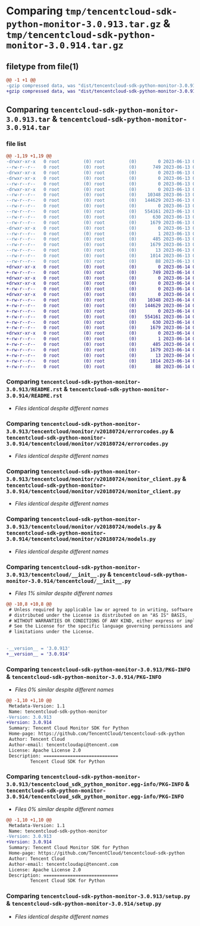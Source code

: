 # Comparing `tmp/tencentcloud-sdk-python-monitor-3.0.913.tar.gz` & `tmp/tencentcloud-sdk-python-monitor-3.0.914.tar.gz`

## filetype from file(1)

```diff
@@ -1 +1 @@
-gzip compressed data, was "dist/tencentcloud-sdk-python-monitor-3.0.913.tar", last modified: Tue Jun 13 02:15:18 2023, max compression
+gzip compressed data, was "dist/tencentcloud-sdk-python-monitor-3.0.914.tar", last modified: Wed Jun 14 00:30:23 2023, max compression
```

## Comparing `tencentcloud-sdk-python-monitor-3.0.913.tar` & `tencentcloud-sdk-python-monitor-3.0.914.tar`

### file list

```diff
@@ -1,19 +1,19 @@
-drwxr-xr-x   0 root         (0) root         (0)        0 2023-06-13 02:15:18.000000 tencentcloud-sdk-python-monitor-3.0.913/
--rw-r--r--   0 root         (0) root         (0)      749 2023-06-13 02:15:18.000000 tencentcloud-sdk-python-monitor-3.0.913/README.rst
-drwxr-xr-x   0 root         (0) root         (0)        0 2023-06-13 02:15:18.000000 tencentcloud-sdk-python-monitor-3.0.913/tencentcloud/
-drwxr-xr-x   0 root         (0) root         (0)        0 2023-06-13 02:15:18.000000 tencentcloud-sdk-python-monitor-3.0.913/tencentcloud/monitor/
--rw-r--r--   0 root         (0) root         (0)        0 2023-06-13 02:15:18.000000 tencentcloud-sdk-python-monitor-3.0.913/tencentcloud/monitor/__init__.py
-drwxr-xr-x   0 root         (0) root         (0)        0 2023-06-13 02:15:18.000000 tencentcloud-sdk-python-monitor-3.0.913/tencentcloud/monitor/v20180724/
--rw-r--r--   0 root         (0) root         (0)    10348 2023-06-13 02:15:18.000000 tencentcloud-sdk-python-monitor-3.0.913/tencentcloud/monitor/v20180724/errorcodes.py
--rw-r--r--   0 root         (0) root         (0)   144629 2023-06-13 02:15:18.000000 tencentcloud-sdk-python-monitor-3.0.913/tencentcloud/monitor/v20180724/monitor_client.py
--rw-r--r--   0 root         (0) root         (0)        0 2023-06-13 02:15:18.000000 tencentcloud-sdk-python-monitor-3.0.913/tencentcloud/monitor/v20180724/__init__.py
--rw-r--r--   0 root         (0) root         (0)   554161 2023-06-13 02:15:18.000000 tencentcloud-sdk-python-monitor-3.0.913/tencentcloud/monitor/v20180724/models.py
--rw-r--r--   0 root         (0) root         (0)      630 2023-06-13 02:15:18.000000 tencentcloud-sdk-python-monitor-3.0.913/tencentcloud/__init__.py
--rw-r--r--   0 root         (0) root         (0)     1679 2023-06-13 02:15:18.000000 tencentcloud-sdk-python-monitor-3.0.913/PKG-INFO
-drwxr-xr-x   0 root         (0) root         (0)        0 2023-06-13 02:15:18.000000 tencentcloud-sdk-python-monitor-3.0.913/tencentcloud_sdk_python_monitor.egg-info/
--rw-r--r--   0 root         (0) root         (0)        1 2023-06-13 02:15:18.000000 tencentcloud-sdk-python-monitor-3.0.913/tencentcloud_sdk_python_monitor.egg-info/dependency_links.txt
--rw-r--r--   0 root         (0) root         (0)      485 2023-06-13 02:15:18.000000 tencentcloud-sdk-python-monitor-3.0.913/tencentcloud_sdk_python_monitor.egg-info/SOURCES.txt
--rw-r--r--   0 root         (0) root         (0)     1679 2023-06-13 02:15:18.000000 tencentcloud-sdk-python-monitor-3.0.913/tencentcloud_sdk_python_monitor.egg-info/PKG-INFO
--rw-r--r--   0 root         (0) root         (0)       13 2023-06-13 02:15:18.000000 tencentcloud-sdk-python-monitor-3.0.913/tencentcloud_sdk_python_monitor.egg-info/top_level.txt
--rw-r--r--   0 root         (0) root         (0)     1014 2023-06-13 02:15:18.000000 tencentcloud-sdk-python-monitor-3.0.913/setup.py
--rw-r--r--   0 root         (0) root         (0)       88 2023-06-13 02:15:18.000000 tencentcloud-sdk-python-monitor-3.0.913/setup.cfg
+drwxr-xr-x   0 root         (0) root         (0)        0 2023-06-14 00:30:23.000000 tencentcloud-sdk-python-monitor-3.0.914/
+-rw-r--r--   0 root         (0) root         (0)      749 2023-06-14 00:30:23.000000 tencentcloud-sdk-python-monitor-3.0.914/README.rst
+drwxr-xr-x   0 root         (0) root         (0)        0 2023-06-14 00:30:23.000000 tencentcloud-sdk-python-monitor-3.0.914/tencentcloud/
+drwxr-xr-x   0 root         (0) root         (0)        0 2023-06-14 00:30:23.000000 tencentcloud-sdk-python-monitor-3.0.914/tencentcloud/monitor/
+-rw-r--r--   0 root         (0) root         (0)        0 2023-06-14 00:30:23.000000 tencentcloud-sdk-python-monitor-3.0.914/tencentcloud/monitor/__init__.py
+drwxr-xr-x   0 root         (0) root         (0)        0 2023-06-14 00:30:23.000000 tencentcloud-sdk-python-monitor-3.0.914/tencentcloud/monitor/v20180724/
+-rw-r--r--   0 root         (0) root         (0)    10348 2023-06-14 00:30:23.000000 tencentcloud-sdk-python-monitor-3.0.914/tencentcloud/monitor/v20180724/errorcodes.py
+-rw-r--r--   0 root         (0) root         (0)   144629 2023-06-14 00:30:23.000000 tencentcloud-sdk-python-monitor-3.0.914/tencentcloud/monitor/v20180724/monitor_client.py
+-rw-r--r--   0 root         (0) root         (0)        0 2023-06-14 00:30:23.000000 tencentcloud-sdk-python-monitor-3.0.914/tencentcloud/monitor/v20180724/__init__.py
+-rw-r--r--   0 root         (0) root         (0)   554161 2023-06-14 00:30:23.000000 tencentcloud-sdk-python-monitor-3.0.914/tencentcloud/monitor/v20180724/models.py
+-rw-r--r--   0 root         (0) root         (0)      630 2023-06-14 00:30:23.000000 tencentcloud-sdk-python-monitor-3.0.914/tencentcloud/__init__.py
+-rw-r--r--   0 root         (0) root         (0)     1679 2023-06-14 00:30:23.000000 tencentcloud-sdk-python-monitor-3.0.914/PKG-INFO
+drwxr-xr-x   0 root         (0) root         (0)        0 2023-06-14 00:30:23.000000 tencentcloud-sdk-python-monitor-3.0.914/tencentcloud_sdk_python_monitor.egg-info/
+-rw-r--r--   0 root         (0) root         (0)        1 2023-06-14 00:30:23.000000 tencentcloud-sdk-python-monitor-3.0.914/tencentcloud_sdk_python_monitor.egg-info/dependency_links.txt
+-rw-r--r--   0 root         (0) root         (0)      485 2023-06-14 00:30:23.000000 tencentcloud-sdk-python-monitor-3.0.914/tencentcloud_sdk_python_monitor.egg-info/SOURCES.txt
+-rw-r--r--   0 root         (0) root         (0)     1679 2023-06-14 00:30:23.000000 tencentcloud-sdk-python-monitor-3.0.914/tencentcloud_sdk_python_monitor.egg-info/PKG-INFO
+-rw-r--r--   0 root         (0) root         (0)       13 2023-06-14 00:30:23.000000 tencentcloud-sdk-python-monitor-3.0.914/tencentcloud_sdk_python_monitor.egg-info/top_level.txt
+-rw-r--r--   0 root         (0) root         (0)     1014 2023-06-14 00:30:23.000000 tencentcloud-sdk-python-monitor-3.0.914/setup.py
+-rw-r--r--   0 root         (0) root         (0)       88 2023-06-14 00:30:23.000000 tencentcloud-sdk-python-monitor-3.0.914/setup.cfg
```

### Comparing `tencentcloud-sdk-python-monitor-3.0.913/README.rst` & `tencentcloud-sdk-python-monitor-3.0.914/README.rst`

 * *Files identical despite different names*

### Comparing `tencentcloud-sdk-python-monitor-3.0.913/tencentcloud/monitor/v20180724/errorcodes.py` & `tencentcloud-sdk-python-monitor-3.0.914/tencentcloud/monitor/v20180724/errorcodes.py`

 * *Files identical despite different names*

### Comparing `tencentcloud-sdk-python-monitor-3.0.913/tencentcloud/monitor/v20180724/monitor_client.py` & `tencentcloud-sdk-python-monitor-3.0.914/tencentcloud/monitor/v20180724/monitor_client.py`

 * *Files identical despite different names*

### Comparing `tencentcloud-sdk-python-monitor-3.0.913/tencentcloud/monitor/v20180724/models.py` & `tencentcloud-sdk-python-monitor-3.0.914/tencentcloud/monitor/v20180724/models.py`

 * *Files identical despite different names*

### Comparing `tencentcloud-sdk-python-monitor-3.0.913/tencentcloud/__init__.py` & `tencentcloud-sdk-python-monitor-3.0.914/tencentcloud/__init__.py`

 * *Files 1% similar despite different names*

```diff
@@ -10,8 +10,8 @@
 # Unless required by applicable law or agreed to in writing, software
 # distributed under the License is distributed on an "AS IS" BASIS,
 # WITHOUT WARRANTIES OR CONDITIONS OF ANY KIND, either express or implied.
 # See the License for the specific language governing permissions and
 # limitations under the License.
 
 
-__version__ = '3.0.913'
+__version__ = '3.0.914'
```

### Comparing `tencentcloud-sdk-python-monitor-3.0.913/PKG-INFO` & `tencentcloud-sdk-python-monitor-3.0.914/PKG-INFO`

 * *Files 0% similar despite different names*

```diff
@@ -1,10 +1,10 @@
 Metadata-Version: 1.1
 Name: tencentcloud-sdk-python-monitor
-Version: 3.0.913
+Version: 3.0.914
 Summary: Tencent Cloud Monitor SDK for Python
 Home-page: https://github.com/TencentCloud/tencentcloud-sdk-python
 Author: Tencent Cloud
 Author-email: tencentcloudapi@tencent.com
 License: Apache License 2.0
 Description: ============================
         Tencent Cloud SDK for Python
```

### Comparing `tencentcloud-sdk-python-monitor-3.0.913/tencentcloud_sdk_python_monitor.egg-info/PKG-INFO` & `tencentcloud-sdk-python-monitor-3.0.914/tencentcloud_sdk_python_monitor.egg-info/PKG-INFO`

 * *Files 0% similar despite different names*

```diff
@@ -1,10 +1,10 @@
 Metadata-Version: 1.1
 Name: tencentcloud-sdk-python-monitor
-Version: 3.0.913
+Version: 3.0.914
 Summary: Tencent Cloud Monitor SDK for Python
 Home-page: https://github.com/TencentCloud/tencentcloud-sdk-python
 Author: Tencent Cloud
 Author-email: tencentcloudapi@tencent.com
 License: Apache License 2.0
 Description: ============================
         Tencent Cloud SDK for Python
```

### Comparing `tencentcloud-sdk-python-monitor-3.0.913/setup.py` & `tencentcloud-sdk-python-monitor-3.0.914/setup.py`

 * *Files identical despite different names*

